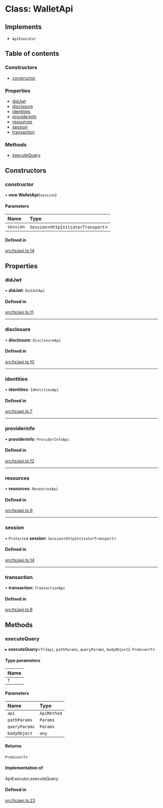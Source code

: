 # Class: WalletApi

## Implements

- `ApiExecutor`

## Table of contents

### Constructors

- [constructor](WalletApi.md#constructor)

### Properties

- [didJwt](WalletApi.md#didjwt)
- [disclosure](WalletApi.md#disclosure)
- [identities](WalletApi.md#identities)
- [providerinfo](WalletApi.md#providerinfo)
- [resources](WalletApi.md#resources)
- [session](WalletApi.md#session)
- [transaction](WalletApi.md#transaction)

### Methods

- [executeQuery](WalletApi.md#executequery)

## Constructors

### constructor

• **new WalletApi**(`session`)

#### Parameters

| Name | Type |
| :------ | :------ |
| `session` | `Session`<`HttpInitiatorTransport`\> |

#### Defined in

[src/ts/api.ts:14](https://gitlab.com/i3-market/code/wp3/t3.2/i3m-wallet-monorepo/-/blob/21cbec3b/packages/wallet-protocol-api/src/ts/api.ts#L14)

## Properties

### didJwt

• **didJwt**: `DidJwtApi`

#### Defined in

[src/ts/api.ts:11](https://gitlab.com/i3-market/code/wp3/t3.2/i3m-wallet-monorepo/-/blob/21cbec3b/packages/wallet-protocol-api/src/ts/api.ts#L11)

___

### disclosure

• **disclosure**: `DisclosureApi`

#### Defined in

[src/ts/api.ts:10](https://gitlab.com/i3-market/code/wp3/t3.2/i3m-wallet-monorepo/-/blob/21cbec3b/packages/wallet-protocol-api/src/ts/api.ts#L10)

___

### identities

• **identities**: `IdentitiesApi`

#### Defined in

[src/ts/api.ts:7](https://gitlab.com/i3-market/code/wp3/t3.2/i3m-wallet-monorepo/-/blob/21cbec3b/packages/wallet-protocol-api/src/ts/api.ts#L7)

___

### providerinfo

• **providerinfo**: `ProviderInfoApi`

#### Defined in

[src/ts/api.ts:12](https://gitlab.com/i3-market/code/wp3/t3.2/i3m-wallet-monorepo/-/blob/21cbec3b/packages/wallet-protocol-api/src/ts/api.ts#L12)

___

### resources

• **resources**: `ResourcesApi`

#### Defined in

[src/ts/api.ts:9](https://gitlab.com/i3-market/code/wp3/t3.2/i3m-wallet-monorepo/-/blob/21cbec3b/packages/wallet-protocol-api/src/ts/api.ts#L9)

___

### session

• `Protected` **session**: `Session`<`HttpInitiatorTransport`\>

#### Defined in

[src/ts/api.ts:14](https://gitlab.com/i3-market/code/wp3/t3.2/i3m-wallet-monorepo/-/blob/21cbec3b/packages/wallet-protocol-api/src/ts/api.ts#L14)

___

### transaction

• **transaction**: `TransactionApi`

#### Defined in

[src/ts/api.ts:8](https://gitlab.com/i3-market/code/wp3/t3.2/i3m-wallet-monorepo/-/blob/21cbec3b/packages/wallet-protocol-api/src/ts/api.ts#L8)

## Methods

### executeQuery

▸ **executeQuery**<`T`\>(`api`, `pathParams`, `queryParams`, `bodyObject`): `Promise`<`T`\>

#### Type parameters

| Name |
| :------ |
| `T` |

#### Parameters

| Name | Type |
| :------ | :------ |
| `api` | `ApiMethod` |
| `pathParams` | `Params` |
| `queryParams` | `Params` |
| `bodyObject` | `any` |

#### Returns

`Promise`<`T`\>

#### Implementation of

ApiExecutor.executeQuery

#### Defined in

[src/ts/api.ts:23](https://gitlab.com/i3-market/code/wp3/t3.2/i3m-wallet-monorepo/-/blob/21cbec3b/packages/wallet-protocol-api/src/ts/api.ts#L23)
